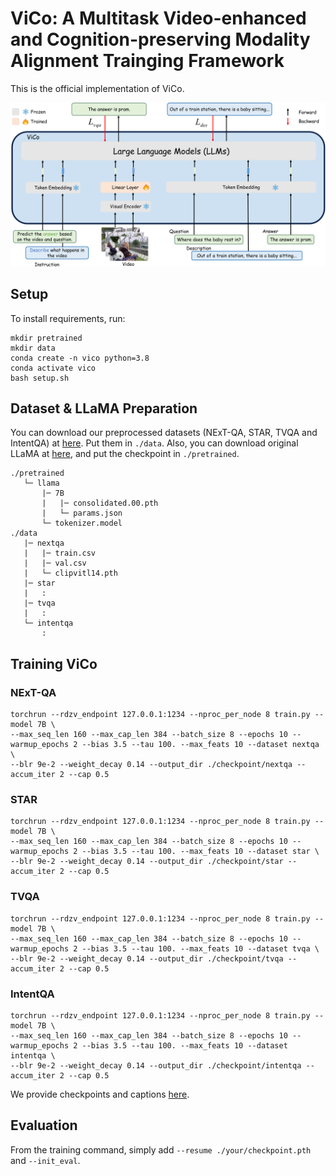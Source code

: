# ViCo: A Multitask Video-enhanced and Cognition-preserving Modality Alignment Trainging Framework

This is the official implementation of ViCo.

<div align="center">
  <img src="asset/model.png" width="900px" />
</div>

## Setup
To install requirements, run:
```
mkdir pretrained
mkdir data
conda create -n vico python=3.8
conda activate vico
bash setup.sh
```

## Dataset & LLaMA Preparation

You can download our preprocessed datasets (NExT-QA, STAR, TVQA and IntentQA) at [here](https://drive.google.com/drive/folders/1ED2VcFSxRW9aFIP2WdGDgLddNTyEVrE5?usp=sharing). Put them in ```./data```. Also, you can download original LLaMA at [here](https://github.com/facebookresearch/llama/tree/llama_v1), and put the checkpoint in ```./pretrained```.

```
./pretrained
   └─ llama
       |─ 7B
       |   |─ consolidated.00.pth
       |   └─ params.json
       └─ tokenizer.model
./data
   |─ nextqa
   |   |─ train.csv
   |   |─ val.csv
   |   └─ clipvitl14.pth
   |─ star
   |   :
   |─ tvqa
   |   :
   └─ intentqa
       :
```

## Training ViCo

### NExT-QA

```
torchrun --rdzv_endpoint 127.0.0.1:1234 --nproc_per_node 8 train.py --model 7B \
--max_seq_len 160 --max_cap_len 384 --batch_size 8 --epochs 10 --warmup_epochs 2 --bias 3.5 --tau 100. --max_feats 10 --dataset nextqa \
--blr 9e-2 --weight_decay 0.14 --output_dir ./checkpoint/nextqa --accum_iter 2 --cap 0.5
```

### STAR

```
torchrun --rdzv_endpoint 127.0.0.1:1234 --nproc_per_node 8 train.py --model 7B \
--max_seq_len 160 --max_cap_len 384 --batch_size 8 --epochs 10 --warmup_epochs 2 --bias 3.5 --tau 100. --max_feats 10 --dataset star \
--blr 9e-2 --weight_decay 0.14 --output_dir ./checkpoint/star --accum_iter 2 --cap 0.5
```

### TVQA

```
torchrun --rdzv_endpoint 127.0.0.1:1234 --nproc_per_node 8 train.py --model 7B \
--max_seq_len 160 --max_cap_len 384 --batch_size 8 --epochs 10 --warmup_epochs 2 --bias 3.5 --tau 100. --max_feats 10 --dataset tvqa \
--blr 9e-2 --weight_decay 0.14 --output_dir ./checkpoint/tvqa --accum_iter 2 --cap 0.5
```

### IntentQA

```
torchrun --rdzv_endpoint 127.0.0.1:1234 --nproc_per_node 8 train.py --model 7B \
--max_seq_len 160 --max_cap_len 384 --batch_size 8 --epochs 10 --warmup_epochs 2 --bias 3.5 --tau 100. --max_feats 10 --dataset intentqa \
--blr 9e-2 --weight_decay 0.14 --output_dir ./checkpoint/intentqa --accum_iter 2 --cap 0.5
```

We provide checkpoints and captions [here](https://huggingface.co/AInsabsw/ViCo).

## Evaluation
From the training command, simply add ```--resume ./your/checkpoint.pth``` and ```--init_eval```.

